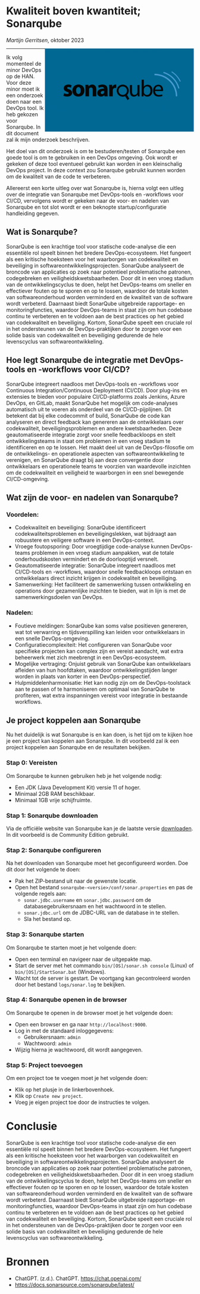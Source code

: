 # Kwaliteit boven kwantiteit; Sonarqube

*Martijn Gerritsen*, oktober 2023

<img style="z-index:99999999" align="right" width="400" src="images/sonarqube-logo-blue.png"/>
<hr>

Ik volg momenteel de minor DevOps op de HAN. Voor deze minor moet ik een onderzoek doen naar een DevOps tool. Ik heb gekozen voor Sonarqube. In dit document zal ik mijn onderzoek beschrijven.

Het doel van dit onderzoek is om te bestuderen/testen of Sonarqube een goede tool is om te gebruiken in een DevOps omgeving. Ook wordt er gekeken of deze tool eventueel gebruikt kan worden in een kleinschalig DevOps project. In deze context zou Sonarqube gebruikt kunnen worden om de kwaliteit van de code te verbeteren.

Allereerst een korte uitleg over wat Sonarqube is, hierna volgt een uitleg over  de integratie van Sonarqube met DevOps-tools en -workflows voor CI/CD, vervolgens wordt er gekeken naar de voor- en nadelen van Sonarqube en tot slot wordt er een beknopte startup/configuratie handleiding gegeven.

## Wat is Sonarqube?
SonarQube is een krachtige tool voor statische code-analyse die een essentiële rol speelt binnen het bredere DevOps-ecosysteem. Het fungeert als een kritische hoeksteen voor het waarborgen van codekwaliteit en beveiliging in softwareontwikkelingsprojecten. SonarQube analyseert de broncode van applicaties op zoek naar potentieel problematische patronen, codegebreken en veiligheidskwetsbaarheden. Door dit in een vroeg stadium van de ontwikkelingscyclus te doen, helpt het DevOps-teams om sneller en effectiever fouten op te sporen en op te lossen, waardoor de totale kosten van softwareonderhoud worden verminderd en de kwaliteit van de software wordt verbeterd. Daarnaast biedt SonarQube uitgebreide rapportage- en monitoringfuncties, waardoor DevOps-teams in staat zijn om hun codebase continu te verbeteren en te voldoen aan de best practices op het gebied van codekwaliteit en beveiliging. Kortom, SonarQube speelt een cruciale rol in het ondersteunen van de DevOps-praktijken door te zorgen voor een solide basis van codekwaliteit en beveiliging gedurende de hele levenscyclus van softwareontwikkeling.

## Hoe legt Sonarqube de integratie met DevOps-tools en -workflows voor CI/CD?
SonarQube integreert naadloos met DevOps-tools en -workflows voor Continuous Integration/Continuous Deployment (CI/CD). Door plug-ins en extensies te bieden voor populaire CI/CD-platforms zoals Jenkins, Azure DevOps, en GitLab, maakt SonarQube het mogelijk om code-analyses automatisch uit te voeren als onderdeel van de CI/CD-pijplijnen. Dit betekent dat bij elke codecommit of build, SonarQube de code kan analyseren en direct feedback kan genereren aan de ontwikkelaars over codekwaliteit, beveiligingsproblemen en andere kwetsbaarheden. Deze geautomatiseerde integratie zorgt voor snelle feedbackloops en stelt ontwikkelingsteams in staat om problemen in een vroeg stadium te identificeren en op te lossen. Het maakt deel uit van de DevOps-filosofie om de ontwikkelings- en operationele aspecten van softwareontwikkeling te verenigen, en SonarQube draagt bij aan deze convergentie door ontwikkelaars en operationele teams te voorzien van waardevolle inzichten om de codekwaliteit en veiligheid te waarborgen in een snel bewegende CI/CD-omgeving.

## Wat zijn de voor- en nadelen van Sonarqube?

### Voordelen:

- Codekwaliteit en beveiliging: SonarQube identificeert codekwaliteitsproblemen en beveiligingslekken, wat bijdraagt aan robuustere en veiligere software in een DevOps-context.
- Vroege foutopsporing: Door vroegtijdige code-analyse kunnen DevOps-teams problemen in een vroeg stadium aanpakken, wat de totale onderhoudskosten vermindert en de doorlooptijd versnelt.
- Geautomatiseerde integratie: SonarQube integreert naadloos met CI/CD-tools en -workflows, waardoor snelle feedbackloops ontstaan en ontwikkelaars direct inzicht krijgen in codekwaliteit en beveiliging.
- Samenwerking: Het faciliteert de samenwerking tussen ontwikkeling en operations door gezamenlijke inzichten te bieden, wat in lijn is met de samenwerkingsdoelen van DevOps.

### Nadelen:

- Foutieve meldingen: SonarQube kan soms valse positieven genereren, wat tot verwarring en tijdsverspilling kan leiden voor ontwikkelaars in een snelle DevOps-omgeving.
- Configuratiecomplexiteit: Het configureren van SonarQube voor specifieke projecten kan complex zijn en vereist aandacht, wat extra beheerwerk met zich meebrengt in een DevOps-ecosysteem.
- Mogelijke vertraging: Onjuist gebruik van SonarQube kan ontwikkelaars afleiden van hun hoofdtaken, waardoor ontwikkelingstijden langer worden in plaats van korter in een DevOps-perspectief.
- Hulpmiddelenharmonisatie: Het kan nodig zijn om de DevOps-toolstack aan te passen of te harmoniseren om optimaal van SonarQube te profiteren, wat extra inspanningen vereist voor integratie in bestaande workflows.

## Je project koppelen aan Sonarqube
Nu het duidelijk is wat Sonarqube is en kan doen, is het tijd om te kijken hoe je een project kan koppelen aan Sonarqube. In dit voorbeeld zal ik een project koppelen aan Sonarqube en de resultaten bekijken.

### Stap 0: Vereisten
Om Sonarqube te kunnen gebruiken heb je het volgende nodig:
- Een JDK (Java Development Kit) versie 11 of hoger.
- Minimaal 2GB RAM beschikbaar.
- Minimaal 1GB vrije schijfruimte.

### Stap 1: Sonarqube downloaden
Via de officiële website van Sonarqube kan je de laatste versie [downloaden](https://www.sonarqube.org/downloads/). In dit voorbeeld is de Community Edition gebruikt.

### Stap 2: Sonarqube configureren
Na het downloaden van Sonarqube moet het geconfigureerd worden. Doe dit door het volgende te doen:
- Pak het ZIP-bestand uit naar de gewenste locatie.
- Open het bestand `sonarqube-<versie>/conf/sonar.properties` en pas de volgende regels aan:
    - `sonar.jdbc.username` en `sonar.jdbc.password` om de databasegebruikersnaam en het wachtwoord in te stellen.
    - `sonar.jdbc.url` om de JDBC-URL van de database in te stellen.
    - Sla het bestand op.

### Stap 3: Sonarqube starten
Om Sonarqube te starten moet je het volgende doen:
- Open een terminal en navigeer naar de uitgepakte map.
- Start de server met het commando `bin/[OS]/sonar.sh console` (Linux) of `bin/[OS]/StartSonar.bat` (Windows).
- Wacht tot de server is gestart. De voortgang kan gecontroleerd worden door het bestand `logs/sonar.log` te bekijken.

### Stap 4: Sonarqube openen in de browser
Om Sonarqube te openen in de browser moet je het volgende doen:
- Open een browser en ga naar `http://localhost:9000`.
- Log in met de standaard inloggegevens:
    - Gebruikersnaam: `admin`
    - Wachtwoord: `admin`
- Wijzig hierna je wachtwoord, dit wordt aangegeven.


### Stap 5: Project toevoegen
Om een project toe te voegen moet je het volgende doen:
- Klik op het plusje in de linkerbovenhoek.
- Klik op `Create new project`.
- Voeg je eigen project toe door de instructies te volgen.

# Conclusie
SonarQube is een krachtige tool voor statische code-analyse die een essentiële rol speelt binnen het bredere DevOps-ecosysteem. Het fungeert als een kritische hoeksteen voor het waarborgen van codekwaliteit en beveiliging in softwareontwikkelingsprojecten. SonarQube analyseert de broncode van applicaties op zoek naar potentieel problematische patronen, codegebreken en veiligheidskwetsbaarheden. Door dit in een vroeg stadium van de ontwikkelingscyclus te doen, helpt het DevOps-teams om sneller en effectiever fouten op te sporen en op te lossen, waardoor de totale kosten van softwareonderhoud worden verminderd en de kwaliteit van de software wordt verbeterd. Daarnaast biedt SonarQube uitgebreide rapportage- en monitoringfuncties, waardoor DevOps-teams in staat zijn om hun codebase continu te verbeteren en te voldoen aan de best practices op het gebied van codekwaliteit en beveiliging. Kortom, SonarQube speelt een cruciale rol in het ondersteunen van de DevOps-praktijken door te zorgen voor een solide basis van codekwaliteit en beveiliging gedurende de hele levenscyclus van softwareontwikkeling.

# Bronnen
- ChatGPT. (z.d.). ChatGPT. https://chat.openai.com/
- https://docs.sonarsource.com/sonarqube/latest/